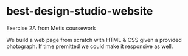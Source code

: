 best-design-studio-website
==========================

Exercise 2A from Metis coursework 

We build a web page from scratch with HTML & CSS given a provided photograph.
If time premitted we could make it responsive as well. 
